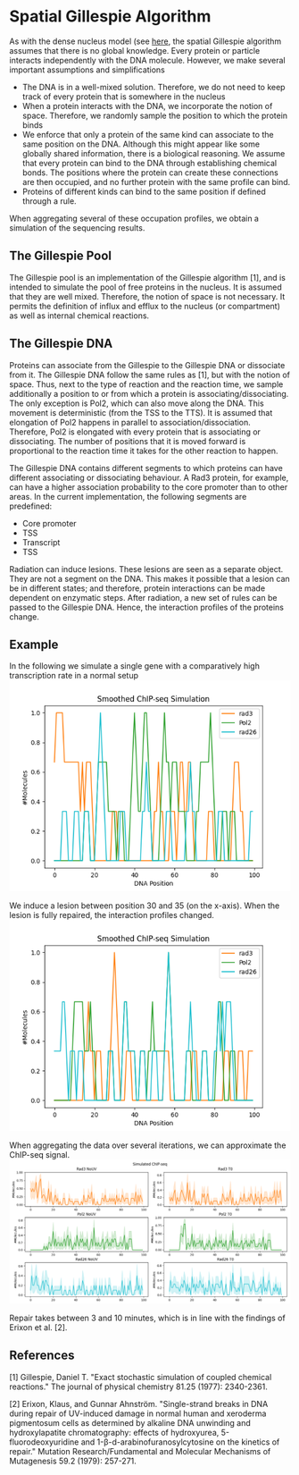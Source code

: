 # Spatial Gillespie Algorithm

As with the dense nucleus model (see [here](README_denseNucleus.md), the spatial Gillespie algorithm 
assumes that there is no global knowledge. Every protein or particle interacts independently with the DNA
molecule. However, we make several important assumptions and simplifications

- The DNA is in a well-mixed solution. Therefore, we do not need to keep track of every protein that is 
somewhere in the nucleus
- When a protein interacts with the DNA, we incorporate the notion of space. Therefore, 
we randomly sample the position to which the protein binds
- We enforce that only a protein of the same kind can associate to the same position on the DNA. 
Although this might appear like some globally shared information, there is a biological reasoning. We
assume that every protein can bind to the DNA through establishing chemical bonds. The positions
where the protein can create these connections are then occupied, and no further protein with the same profile
can bind.
- Proteins of different kinds can bind to the same position if defined through a rule.

When aggregating several of these occupation profiles, we obtain a simulation of the sequencing results.

## The Gillespie Pool
The Gillespie pool is an implementation of the Gillespie algorithm [1], and is intended to simulate the pool of free
proteins in the nucleus. It is assumed that they are well mixed. Therefore, the notion of space is not necessary.
It permits the definition of influx and efflux to the nucleus (or compartment) as well as internal 
chemical reactions. 

## The Gillespie DNA
Proteins can associate from the Gillespie to the Gillespie DNA or dissociate from it. The Gillespie DNA follow the same
rules as [1], but with the notion of space. Thus, next to the type of reaction and the reaction time, we sample 
additionally a position to or from which a protein is associating/dissociating. The only exception is Pol2,
which can also move along the DNA. This movement is deterministic (from the TSS to the TTS).
It is assumed that elongation of Pol2 happens in parallel to association/dissociation. Therefore, Pol2 is
elongated with every protein that is associating or dissociating. The number of positions that it is moved
forward is proportional to the reaction time it takes for the other reaction to happen.

The Gillespie DNA contains different segments to which proteins can have different associating
or dissociating behaviour. A Rad3 protein, for example, can have a higher association probability to 
the core promoter than to other areas. In the current implementation, the following segments are predefined:
* Core promoter
* TSS
* Transcript 
* TSS

Radiation can induce lesions. These lesions are seen as a separate object. They are not a segment on the DNA. This 
makes it possible that a lesion can be in different states; and therefore, protein interactions
can be made dependent on enzymatic steps.
After radiation, a new set of rules can be passed to the Gillespie DNA. Hence, the interaction profiles of the 
proteins change.  

## Example
In the following we simulate a single gene with a comparatively high transcription rate in a normal setup
![Singe Cell, No UV](figures/gillespie_single_nouv.png)

We induce a lesion between position 30 and 35 (on the x-axis). When the lesion is fully repaired, the interaction
profiles changed.
![Single Cell, After Repair](figures/gillespie_single_repair.png)

When aggregating the data over several iterations, we can approximate the ChIP-seq signal.
![ChIP-seq Gillespie](figures/gillespie_chip.png)

Repair takes between 3 and 10 minutes, which is in line with the findings of Erixon et al. [2].
 

## References
[1] Gillespie, Daniel T.
 "Exact stochastic simulation of coupled chemical reactions." 
 The journal of physical chemistry 81.25 (1977): 2340-2361.  

[2] Erixon, Klaus, and Gunnar Ahnström. 
"Single-strand breaks in DNA during repair of UV-induced damage in normal human and
xeroderma pigmentosum cells as determined by alkaline DNA unwinding and hydroxylapatite chromatography:
effects of hydroxyurea, 5-fluorodeoxyuridine and 1-β-d-arabinofuranosylcytosine on the
kinetics of repair."
Mutation Research/Fundamental and Molecular Mechanisms of Mutagenesis 59.2
(1979): 257-271.